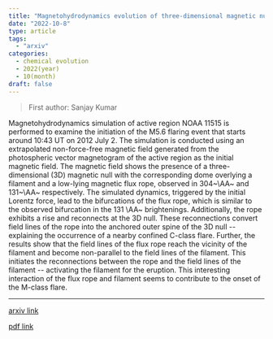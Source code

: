 ```yaml
---
title: "Magnetohydrodynamics evolution of three-dimensional magnetic null in NOAA active region 11515 initiated using non-force-free field extrapolation"
date: "2022-10-8"
type: article
tags:
  - "arxiv"
categories:
  - chemical evolution
  - 2022(year)
  - 10(month)
draft: false
---
```

> First author: Sanjay Kumar

 Magnetohydrodynamics simulation of active region NOAA 11515 is performed to
examine the initiation of the M5.6 flaring event that starts around 10:43 UT on
2012 July 2. The simulation is conducted using an extrapolated non-force-free
magnetic field generated from the photospheric vector magnetogram of the active
region as the initial magnetic field. The magnetic field shows the presence of
a three-dimensional (3D) magnetic null with the corresponding dome overlying a
filament and a low-lying magnetic flux rope, observed in 304~\AA~ and 131~\AA~
respectively.
  The simulated dynamics, triggered by the initial Lorentz force, lead to the
bifurcations of the flux rope, which is similar to the observed bifurcation in
the 131 \AA~ brightenings. Additionally, the rope exhibits a rise and
reconnects at the 3D null. These reconnections convert field lines of the rope
into the anchored outer spine of the 3D null -- explaining the occurrence of a
nearby confined C-class flare. Further, the results show that the field lines
of the flux rope reach the vicinity of the filament and become non-parallel to
the field lines of the filament. This initiates the reconnections between the
rope and the field lines of the filament -- activating the filament for the
eruption. This interesting interaction of the flux rope and filament seems to
contribute to the onset of the M-class flare.

---
[arxiv link](http://arxiv.org/abs/2210.03957v1)

[pdf link](http://arxiv.org/pdf/2210.03957v1)